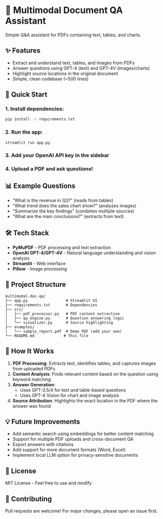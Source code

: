 # 📄 Multimodal Document QA Assistant

Simple Q&A assistant for PDFs containing text, tables, and charts.

## ✨ Features
- Extract and understand text, tables, and images from PDFs
- Answer questions using GPT-4 (text) and GPT-4V (images/charts)
- Highlight source locations in the original document
- Simple, clean codebase (~500 lines)

## 🚀 Quick Start

### 1. Install dependencies:
```bash
pip install -r requirements.txt
```

### 2. Run the app:
```bash
streamlit run app.py
```

### 3. Add your OpenAI API key in the sidebar

### 4. Upload a PDF and ask questions!

## 📊 Example Questions
- "What is the revenue in Q3?" (reads from tables)
- "What trend does the sales chart show?" (analyzes images)
- "Summarize the key findings" (combines multiple sources)
- "What are the main conclusions?" (extracts from text)

## 🛠️ Tech Stack
- **PyMuPDF** - PDF processing and text extraction
- **OpenAI GPT-4/GPT-4V** - Natural language understanding and vision analysis
- **Streamlit** - Web interface
- **Pillow** - Image processing

## 📁 Project Structure
```
multimodal-doc-qa/
├── app.py                 # Streamlit UI
├── requirements.txt       # Dependencies
├── src/
│   ├── pdf_processor.py   # PDF content extraction
│   ├── qa_engine.py       # Question answering logic
│   └── visualizer.py      # Source highlighting
├── examples/
│   └── sample_report.pdf  # Demo PDF (add your own)
└── README.md             # This file
```

## 🔧 How It Works

1. **PDF Processing**: Extracts text, identifies tables, and captures images from uploaded PDFs
2. **Content Analysis**: Finds relevant content based on the question using keyword matching
3. **Answer Generation**: 
   - Uses GPT-3.5/4 for text and table-based questions
   - Uses GPT-4 Vision for chart and image analysis
4. **Source Attribution**: Highlights the exact location in the PDF where the answer was found

## 💡 Future Improvements
- Add semantic search using embeddings for better content matching
- Support for multiple PDF uploads and cross-document QA
- Export answers with citations
- Add support for more document formats (Word, Excel)
- Implement local LLM option for privacy-sensitive documents

## 📝 License
MIT License - Feel free to use and modify

## 🤝 Contributing
Pull requests are welcome! For major changes, please open an issue first.